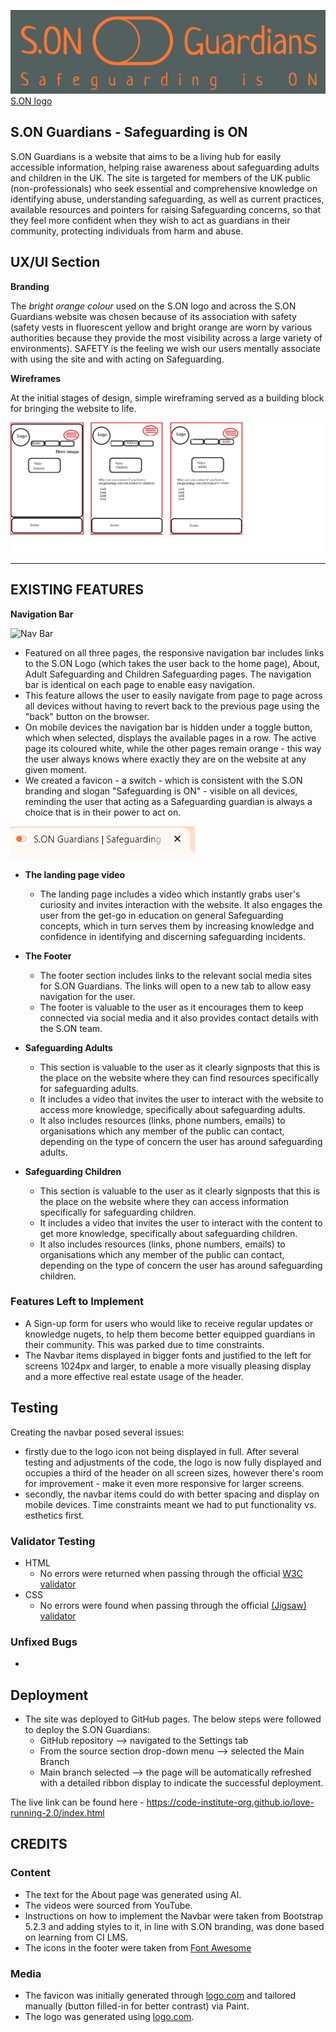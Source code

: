 ![alt text](image-logo.png)
[S.ON logo](https://github.com/P1SMT/ci-hackathon1-safeguarding/blob/main/assets/img/logo-no-background.png)

## S.ON Guardians - Safeguarding is ON
S.ON Guardians is a website that aims to be a living hub for easily accessible information, helping raise awareness about safeguarding adults and children in the UK. The site is targeted for members of the UK public (non-professionals) who seek essential and comprehensive knowledge on identifying abuse, understanding safeguarding, as well as current practices, available resources and pointers for raising Safeguarding concerns, so that they feel more confident when they wish to act as guardians in their community, protecting individuals from harm and abuse.

## UX/UI Section
__Branding__ 

The _bright orange colour_ used on the S.ON logo and across the S.ON Guardians website was chosen because of its association with safety (safety vests in fluorescent yellow and bright orange are worn by various authorities because they provide the most visibility across a large variety of environments). 
SAFETY is the feeling we wish our users mentally associate with using the site and with acting on Safeguarding.

__Wireframes__

At the initial stages of design, simple wireframing served as a building block for bringing the website to life.

![Wireframes](<Wireframing_S.ON Guardians.jpg>)

---
## EXISTING FEATURES
 
__Navigation Bar__

![Nav Bar](https://github.com/P1SMT/ci-hackathon1-safeguarding/assets/169692491/53e75941-1404-49d7-ba9f-c4c1c4f45d90)

   * Featured on all three pages, the responsive navigation bar includes links to the S.ON Logo (which takes the user back to the home page), About, Adult Safeguarding and Children Safeguarding pages. The navigation bar is identical on each page to enable easy navigation.
   * This feature allows the user to easily navigate from page to page across all devices without having to revert back to the previous page using the "back" button on the browser.
   * On mobile devices the navigation bar is hidden under a toggle button, which when selected, displays the available pages in a row. The active page its coloured white, while the other pages remain orange - this way the user always knows where exactly they are on the website at any given moment.
   * We created a favicon - a switch - which is consistent with the S.ON branding and slogan "Safeguarding is ON" - visible on all devices, reminding the user that acting as a Safeguarding guardian is always a choice that is in their power to act on.

   ![Favicon](image-favicon.png)

- __The landing page video__

  - The landing page includes a video which instantly grabs user's curiosity and invites interaction with the website. It also engages the user from the get-go in education on general Safeguarding concepts, which in turn serves them by increasing knowledge and confidence in identifying and discerning safeguarding incidents.

- __The Footer__ 

  - The footer section includes links to the relevant social media sites for S.ON Guardians. The links will open to a new tab to allow easy navigation for the user.
  - The footer is valuable to the user as it encourages them to keep connected via social media and it also provides contact details with the S.ON team.

- __Safeguarding Adults__

  - This section is valuable to the user as it clearly signposts that this is the place on the website where they can find resources specifically for safeguarding adults.
  - It includes a video that invites the user to interact with the website to access more knowledge, specifically about safeguarding adults.
  - It also includes resources (links, phone numbers, emails) to organisations which any member of the public can contact, depending on the type of concern the user has around safeguarding adults.

- __Safeguarding Children__

  - This section is valuable to the user as it clearly signposts that this is the place on the website where they can access information specifically for safeguarding children.
  - It includes a video that invites the user to interact with the content to get more knowledge, specifically about safeguarding children.
  - It also includes resources (links, phone numbers, emails) to organisations which any member of the public can contact, depending on the type of concern the user has around safeguarding children.

### Features Left to Implement

- A Sign-up form for users who would like to receive regular updates or knowledge nugets, to help them become better equipped guardians in their community. This was parked due to time constraints.
- The Navbar items displayed in bigger fonts and justified to the left for screens 1024px and larger, to enable a more visually pleasing display and a more effective real estate usage of the header. 

## Testing 

Creating the navbar posed several issues:
- firstly due to the logo icon not being displayed in full. After several testing and adjustments of the code, the logo is now fully displayed and occupies a third of the header on all screen sizes, however there's room for improvement - make it even more responsive for larger screens.
- secondly, the navbar items could do with better spacing and display on mobile devices. Time constraints meant we had to put functionality vs. esthetics first.


### Validator Testing 

* HTML
  - No errors were returned when passing through the official [W3C validator](https://validator.w3.org/nu/?doc=https%3A%2F%2Fcode-institute-org.github.io%2Flove-running-2.0%2Findex.html)
* CSS
  - No errors were found when passing through the official [(Jigsaw) validator](https://jigsaw.w3.org/css-validator/validator?uri=https%3A%2F%2Fvalidator.w3.org%2Fnu%2F%3Fdoc%3Dhttps%253A%252F%252Fcode-institute-org.github.io%252Flove-running-2.0%252Findex.html&profile=css3svg&usermedium=all&warning=1&vextwarning=&lang=en#css)

### Unfixed Bugs

- 

## Deployment

- The site was deployed to GitHub pages. The below steps were followed to deploy the S.ON Guardians: 
  - GitHub repository --> navigated to the Settings tab 
  - From the source section drop-down menu --> selected the Main Branch
  - Main branch selected --> the page will be automatically refreshed with a detailed ribbon display to indicate the successful deployment. 

The live link can be found here - https://code-institute-org.github.io/love-running-2.0/index.html 


## CREDITS

### Content 

- The text for the About page was generated using AI.
- The videos were sourced from YouTube.
- Instructions on how to implement the Navbar were taken from Bootstrap 5.2.3 and adding styles to it, in line with S.ON branding, was done based on learning from CI LMS.
- The icons in the footer were taken from [Font Awesome](https://fontawesome.com/)

### Media

- The favicon was initially generated through [logo.com](https://logo.com/) and tailored manually (button filled-in for better contrast) via Paint.
- The logo was generated using [logo.com](https://logo.com/).
